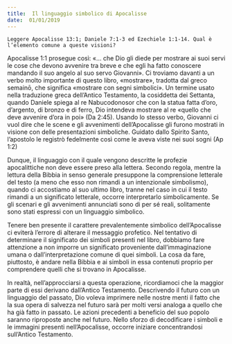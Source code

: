 ```yaml
---
title:  Il linguaggio simbolico di Apocalisse
date:  01/01/2019
---
```


`Leggere Apocalisse 13:1; Daniele 7:1-3 ed Ezechiele 1:1-14. Qual è l’elemento comune a queste visioni?`

Apocalisse 1:1 prosegue così: «… che Dio gli diede per mostrare ai suoi servi le cose che devono avvenire tra breve e che egli ha fatto conoscere mandando il suo angelo al suo servo Giovanni». Ci troviamo davanti a un verbo molto importante di questo libro, «mostrare», tradotta dal greco semainō, che significa «mostrare con segni simbolici». Un termine usato nella traduzione greca dell’Antico Testamento, la cosiddetta dei Settanta, quando Daniele spiega al re Nabucodonosor che con la statua fatta d’oro, d’argento, di bronzo e di ferro, Dio intendeva mostrare al re «quello che deve avvenire d’ora in poi» (Da 2:45). Usando lo stesso verbo, Giovanni ci vuol dire che le scene e gli avvenimenti dell’Apocalisse gli furono mostrati in visione con delle presentazioni simboliche. Guidato dallo Spirito Santo, l’apostolo le registrò fedelmente così come le aveva viste nei suoi sogni (Ap 1:2)

Dunque, il linguaggio con il quale vengono descritte le profezie apocalittiche non deve essere preso alla lettera. Secondo regola, mentre la lettura della Bibbia in senso generale presuppone la comprensione letterale del testo (a meno che esso non rimandi a un intenzionale simbolismo), quando ci accostiamo al suo ultimo libro, tranne nel caso in cui il testo rimandi a un significato letterale, occorre interpretarlo simbolicamente. Se gli scenari e gli avvenimenti annunciati sono di per sé reali, solitamente sono stati espressi con un linguaggio simbolico.

Tenere ben presente il carattere prevalentemente simbolico dell’Apocalisse ci eviterà l’errore di alterare il messaggio profetico. Nel tentativo di determinare il significato dei simboli presenti nel libro, dobbiamo fare attenzione a non imporre un significato proveniente dall’immaginazione umana o dall’interpretazione comune di quei simboli. La cosa da fare, piuttosto, è andare nella Bibbia e ai simboli in essa contenuti proprio per comprendere quelli che si trovano in Apocalisse.

In realtà, nell’approcciarsi a questa operazione, ricordiamoci che la maggior parte di essi derivano dall’Antico Testamento. Descrivendo il futuro con un linguaggio del passato, Dio voleva imprimere nelle nostre menti il fatto che la sua opera di salvezza nel futuro sarà per molti versi analoga a quello che ha già fatto in passato. Le azioni precedenti a beneficio del suo popolo saranno riproposte anche nel futuro. Nello sforzo di decodificare i simboli e le immagini presenti nell’Apocalisse, occorre iniziare concentrandosi sull’Antico Testamento.